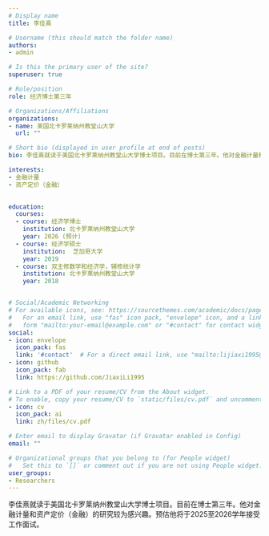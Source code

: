 ```yaml
---
# Display name
title: 李佳熹

# Username (this should match the folder name)
authors:
- admin

# Is this the primary user of the site?
superuser: true

# Role/position
role: 经济博士第三年

# Organizations/Affiliations
organizations:
- name: 美国北卡罗莱纳州教堂山大学
  url: ""

# Short bio (displayed in user profile at end of posts)
bio: 李佳熹就读于美国北卡罗莱纳州教堂山大学博士项目。目前在博士第三年。他对金融计量和资产定价（金融）的研究较为感兴趣。

interests:
- 金融计量
- 资产定价（金融）
 

education:
  courses:
  - course: 经济学博士
    institution: 北卡罗莱纳州教堂山大学
    year: 2026 (预计)
  - course: 经济学硕士
    institution:  芝加哥大学
    year: 2019  
  - course: 双主修数学和经济学，辅修统计学
    institution: 北卡罗莱纳州教堂山大学
    year: 2018


# Social/Academic Networking
# For available icons, see: https://sourcethemes.com/academic/docs/page-builder/#icons
#   For an email link, use "fas" icon pack, "envelope" icon, and a link in the
#   form "mailto:your-email@example.com" or "#contact" for contact widget.
social:
- icon: envelope
  icon_pack: fas
  link: '#contact'  # For a direct email link, use "mailto:lijiaxi1995@gmail.com".
- icon: github
  icon_pack: fab
  link: https://github.com/JiaxiLi1995

# Link to a PDF of your resume/CV from the About widget.
# To enable, copy your resume/CV to `static/files/cv.pdf` and uncomment the lines below.
- icon: cv
  icon_pack: ai
  link: zh/files/cv.pdf

# Enter email to display Gravatar (if Gravatar enabled in Config)
email: ""

# Organizational groups that you belong to (for People widget)
#   Set this to `[]` or comment out if you are not using People widget.
user_groups:
- Researchers
---
```


李佳熹就读于美国北卡罗莱纳州教堂山大学博士项目。目前在博士第三年。他对金融计量和资产定价（金融）的研究较为感兴趣。预估他将于2025至2026学年接受工作面试。
